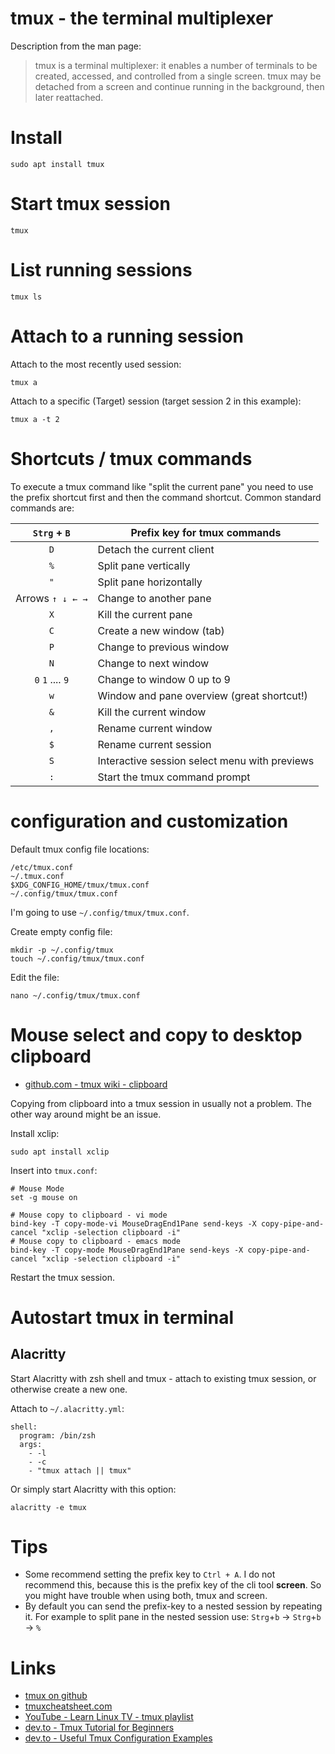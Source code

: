 # tmux - the terminal multiplexer

Description from the man page:

> tmux is a terminal multiplexer: it enables a number of terminals to be created, accessed, and controlled from a single screen.  tmux may be detached from a screen and continue running in the background, then later reattached.

# Install

```shell
sudo apt install tmux
```

# Start tmux session

```shell
tmux
```

# List running sessions

```shell
tmux ls
```

# Attach to a running session

Attach to the most recently used session:  
```shell
tmux a
```

Attach to a specific (Target) session (target session 2 in this example):  
```shell
tmux a -t 2
```

# Shortcuts / tmux commands

To execute a tmux command like "split the current pane" you need to use the prefix shortcut first and then the command shortcut. Common standard commands are:

|   `Strg` + `B`   | Prefix key for tmux commands                  |
|:----------------:| --------------------------------------------- |
|       `D`        | Detach the current client                     |
|       `%`        | Split pane vertically                         |
|       `"`        | Split pane horizontally                       |
| Arrows `↑ ↓ ← →` | Change to another pane                        |
|       `X`        | Kill the current pane                         |
|       `C`        | Create a new window (tab)                     |
|       `P`        | Change to previous window                     |
|       `N`        | Change to next window                         |
| `0` `1` .... `9` | Change to window 0 up to 9                    |
|       `w`        | Window and pane overview (great shortcut!)    | 
|       `&`        | Kill the current window                       |
|       `,`        | Rename current window                         |
|       `$`        | Rename current session                        |
|       `S`        | Interactive session select menu with previews |
|       `:`        | Start the tmux command prompt                 |

# configuration and customization

Default tmux config file locations: 

```shell
/etc/tmux.conf
~/.tmux.conf
$XDG_CONFIG_HOME/tmux/tmux.conf
~/.config/tmux/tmux.conf
```

I'm going to use `~/.config/tmux/tmux.conf`.

Create empty config file:  
```shell
mkdir -p ~/.config/tmux
touch ~/.config/tmux/tmux.conf
```

Edit the file:  
```shell
nano ~/.config/tmux/tmux.conf
```

# Mouse select and copy to desktop clipboard

- [github.com - tmux wiki - clipboard](https://github.com/tmux/tmux/wiki/Clipboard)

Copying from clipboard into a tmux session in usually not a problem. The other way around might be an issue.

Install xclip:  
```shell
sudo apt install xclip
```

Insert into `tmux.conf`:  
```shell
# Mouse Mode
set -g mouse on

# Mouse copy to clipboard - vi mode
bind-key -T copy-mode-vi MouseDragEnd1Pane send-keys -X copy-pipe-and-cancel "xclip -selection clipboard -i"
# Mouse copy to clipboard - emacs mode
bind-key -T copy-mode MouseDragEnd1Pane send-keys -X copy-pipe-and-cancel "xclip -selection clipboard -i"

```

Restart the tmux session.

# Autostart tmux in terminal

## Alacritty

Start Alacritty with zsh shell and tmux - attach to existing tmux session, or otherwise create a new one.

Attach to `~/.alacritty.yml`:  
```shell
shell:
  program: /bin/zsh
  args:
    - -l
    - -c
    - "tmux attach || tmux"
```

Or simply start Alacritty with this option:  
```shell
alacritty -e tmux
```

# Tips

- Some recommend setting the prefix key to `Ctrl + A`. I do not recommend this, because this is the prefix key of the cli tool **screen**. So you might have trouble when using both, tmux and screen.
- By default you can send the prefix-key to a nested session by repeating it. For example to split pane in the nested session use: `Strg`+`b` -> `Strg`+`b` -> `%`

# Links

- [tmux on github](https://github.com/tmux/tmux)
- [tmuxcheatsheet.com](https://tmuxcheatsheet.com/)
- [YouTube - Learn Linux TV - tmux playlist](https://youtube.com/playlist?list=PLT98CRl2KxKGiyV1u6wHDV8VwcQdzfuKe&feature=shared)
- [dev.to - Tmux Tutorial for Beginners](https://dev.to/iggredible/tmux-tutorial-for-beginners-5c52)
- [dev.to - Useful Tmux Configuration Examples](https://dev.to/iggredible/useful-tmux-configuration-examples-k3g)
